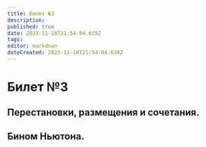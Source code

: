 ```yaml
---
title: Билет №3
description: 
published: true
date: 2023-11-18T21:54:04.635Z
tags: 
editor: markdown
dateCreated: 2023-11-18T21:54:04.634Z
---
```


# Билет №3

## Перестановки, размещения и сочетания. 

## Бином Ньютона. 